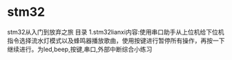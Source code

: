 # stm32
stm32从入门到放弃之旅
目录
1.stm32lianxi内容:使用串口助手从上位机给下位机指令选择流水灯模式以及蜂鸣器播放歌曲，使用按键进行暂停所有操作，再按一下继续进行。为led,beep,按键,串口,外部中断综合小练习

